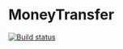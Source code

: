 # MoneyTransfer
[![Build status](https://ci.appveyor.com/api/projects/status/jia0gnye82qqrgif?svg=true)](https://ci.appveyor.com/project/Volandina/moneytransfer)
